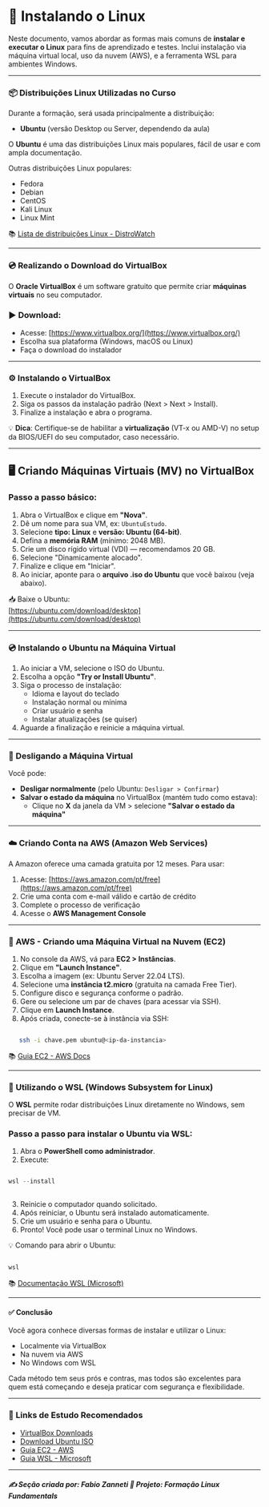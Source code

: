 # 🐧 Instalando o Linux

Neste documento, vamos abordar as formas mais comuns de **instalar e executar o Linux** para fins de aprendizado e testes. Inclui instalação via máquina virtual local, uso da nuvem (AWS), e a ferramenta WSL para ambientes Windows.

---

### 📦 Distribuições Linux Utilizadas no Curso

Durante a formação, será usada principalmente a distribuição:

- **Ubuntu** (versão Desktop ou Server, dependendo da aula)

O **Ubuntu** é uma das distribuições Linux mais populares, fácil de usar e com ampla documentação.

Outras distribuições Linux populares:
- Fedora
- Debian
- CentOS
- Kali Linux
- Linux Mint

📚 [Lista de distribuições Linux - DistroWatch](https://distrowatch.com/)

---

### 💿 Realizando o Download do VirtualBox

O **Oracle VirtualBox** é um software gratuito que permite criar **máquinas virtuais** no seu computador.

### ▶️ Download:

- Acesse: [https://www.virtualbox.org/](https://www.virtualbox.org/)
- Escolha sua plataforma (Windows, macOS ou Linux)
- Faça o download do instalador

---

### ⚙️ Instalando o VirtualBox

1. Execute o instalador do VirtualBox.
2. Siga os passos da instalação padrão (Next > Next > Install).
3. Finalize a instalação e abra o programa.

💡 **Dica**: Certifique-se de habilitar a **virtualização** (VT-x ou AMD-V) no setup da BIOS/UEFI do seu computador, caso necessário.

---

## 🖥️ Criando Máquinas Virtuais (MV) no VirtualBox

### Passo a passo básico:

1. Abra o VirtualBox e clique em **"Nova"**.
2. Dê um nome para sua VM, ex: `UbuntuEstudo`.
3. Selecione **tipo: Linux** e **versão: Ubuntu (64-bit)**.
4. Defina a **memória RAM** (mínimo: 2048 MB).
5. Crie um disco rígido virtual (VDI) — recomendamos 20 GB.
6. Selecione "Dinamicamente alocado".
7. Finalize e clique em "Iniciar".
8. Ao iniciar, aponte para o **arquivo .iso do Ubuntu** que você baixou (veja abaixo).

📥 Baixe o Ubuntu:  
[https://ubuntu.com/download/desktop](https://ubuntu.com/download/desktop)

---

### 💿 Instalando o Ubuntu na Máquina Virtual

1. Ao iniciar a VM, selecione o ISO do Ubuntu.
2. Escolha a opção **"Try or Install Ubuntu"**.
3. Siga o processo de instalação:
   - Idioma e layout do teclado
   - Instalação normal ou mínima
   - Criar usuário e senha
   - Instalar atualizações (se quiser)
4. Aguarde a finalização e reinicie a máquina virtual.

---

### 🔌 Desligando a Máquina Virtual

Você pode:
- **Desligar normalmente** (pelo Ubuntu: `Desligar > Confirmar`)
- **Salvar o estado da máquina** no VirtualBox (mantém tudo como estava):
   - Clique no **X** da janela da VM > selecione **"Salvar o estado da máquina"**

---

### ☁️ Criando Conta na AWS (Amazon Web Services)

A Amazon oferece uma camada gratuita por 12 meses. Para usar:

1. Acesse: [https://aws.amazon.com/pt/free](https://aws.amazon.com/pt/free)
2. Crie uma conta com e-mail válido e cartão de crédito
3. Complete o processo de verificação
4. Acesse o **AWS Management Console**

---

### 🚀 AWS - Criando uma Máquina Virtual na Nuvem (EC2)

1. No console da AWS, vá para **EC2 > Instâncias**.
2. Clique em **"Launch Instance"**.
3. Escolha a imagem (ex: Ubuntu Server 22.04 LTS).
4. Selecione uma **instância t2.micro** (gratuita na camada Free Tier).
5. Configure disco e segurança conforme o padrão.
6. Gere ou selecione um par de chaves (para acessar via SSH).
7. Clique em **Launch Instance**.
8. Após criada, conecte-se à instância via SSH:

```bash

   ssh -i chave.pem ubuntu@<ip-da-instancia>

```

📚 [Guia EC2 - AWS Docs](https://docs.aws.amazon.com/pt_br/AWSEC2/latest/UserGuide/EC2_GetStarted.html)

---

### 🧱 Utilizando o WSL (Windows Subsystem for Linux)

O **WSL** permite rodar distribuições Linux diretamente no Windows, sem precisar de VM.

### Passo a passo para instalar o Ubuntu via WSL:

1. Abra o **PowerShell como administrador**.
2. Execute:

```powershell

wsl --install
   
```

3. Reinicie o computador quando solicitado.
4. Após reiniciar, o Ubuntu será instalado automaticamente.
5. Crie um usuário e senha para o Ubuntu.
6. Pronto! Você pode usar o terminal Linux no Windows.

💡 Comando para abrir o Ubuntu:

```bash

wsl

```

📚 [Documentação WSL (Microsoft)](https://learn.microsoft.com/pt-br/windows/wsl/)

---

#### ✅ Conclusão

Você agora conhece diversas formas de instalar e utilizar o Linux:

* Localmente via VirtualBox
* Na nuvem via AWS
* No Windows com WSL

Cada método tem seus prós e contras, mas todos são excelentes para quem está começando e deseja praticar com segurança e flexibilidade.

---

### 🔗 Links de Estudo Recomendados

* [VirtualBox Downloads](https://www.virtualbox.org/wiki/Downloads)
* [Download Ubuntu ISO](https://ubuntu.com/download/desktop)
* [Guia EC2 - AWS](https://docs.aws.amazon.com/pt_br/AWSEC2/latest/UserGuide/EC2_GetStarted.html)
* [Guia WSL - Microsoft](https://learn.microsoft.com/pt-br/windows/wsl/)

---

##### ✍️ Seção criada por: Fabio Zanneti 🎯 Projeto: Formação Linux Fundamentals